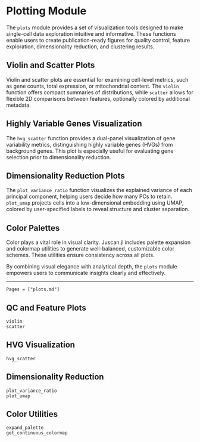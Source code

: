 # Plotting Module

The `plots` module provides a set of visualization tools designed to make single-cell data exploration intuitive and informative. These functions enable users to create publication-ready figures for quality control, feature exploration, dimensionality reduction, and clustering results.

## Violin and Scatter Plots

Violin and scatter plots are essential for examining cell-level metrics, such as gene counts, total expression, or mitochondrial content. The `violin` function offers compact summaries of distributions, while `scatter` allows for flexible 2D comparisons between features, optionally colored by additional metadata.

## Highly Variable Genes Visualization

The `hvg_scatter` function provides a dual-panel visualization of gene variability metrics, distinguishing highly variable genes (HVGs) from background genes. This plot is especially useful for evaluating gene selection prior to dimensionality reduction.

## Dimensionality Reduction Plots

The `plot_variance_ratio` function visualizes the explained variance of each principal component, helping users decide how many PCs to retain. `plot_umap` projects cells into a low-dimensional embedding using UMAP, colored by user-specified labels to reveal structure and cluster separation.

## Color Palettes

Color plays a vital role in visual clarity. Juscan.jl includes palette expansion and colormap utilities to generate well-balanced, customizable color schemes. These utilities ensure consistency across all plots.

By combining visual elegance with analytical depth, the `plots` module empowers users to communicate insights clearly and effectively.

---

```@index
Pages = ["plots.md"]
```

## QC and Feature Plots

```@docs
violin
scatter
```

## HVG Visualization

```@docs
hvg_scatter
```

## Dimensionality Reduction

```@docs
plot_variance_ratio
plot_umap
```

## Color Utilities

```@docs
expand_palette
get_continuous_colormap
```
